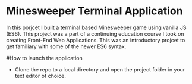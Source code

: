 # Minesweeper Terminal Application
In this porjcet I built a terminal based Minesweeper game using vanilla JS (ES6). This project was a part of a continuing education course I took on creating Front-End Web Applications. This was an introductory projcet to get familiary with some of the newer ES6 syntax.

#How to launch the application

 - Clone the repo to a local directory and open the project folder in your text editor of choice.
